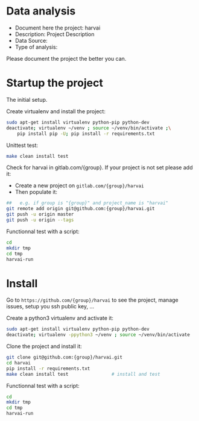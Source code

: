 # Data analysis
- Document here the project: harvai
- Description: Project Description
- Data Source:
- Type of analysis:

Please document the project the better you can.

# Startup the project

The initial setup.

Create virtualenv and install the project:
```bash
sudo apt-get install virtualenv python-pip python-dev
deactivate; virtualenv ~/venv ; source ~/venv/bin/activate ;\
    pip install pip -U; pip install -r requirements.txt
```

Unittest test:
```bash
make clean install test
```

Check for harvai in gitlab.com/{group}.
If your project is not set please add it:

- Create a new project on `gitlab.com/{group}/harvai`
- Then populate it:

```bash
##   e.g. if group is "{group}" and project_name is "harvai"
git remote add origin git@github.com:{group}/harvai.git
git push -u origin master
git push -u origin --tags
```

Functionnal test with a script:

```bash
cd
mkdir tmp
cd tmp
harvai-run
```

# Install

Go to `https://github.com/{group}/harvai` to see the project, manage issues,
setup you ssh public key, ...

Create a python3 virtualenv and activate it:

```bash
sudo apt-get install virtualenv python-pip python-dev
deactivate; virtualenv -ppython3 ~/venv ; source ~/venv/bin/activate
```

Clone the project and install it:

```bash
git clone git@github.com:{group}/harvai.git
cd harvai
pip install -r requirements.txt
make clean install test                # install and test
```
Functionnal test with a script:

```bash
cd
mkdir tmp
cd tmp
harvai-run
```
